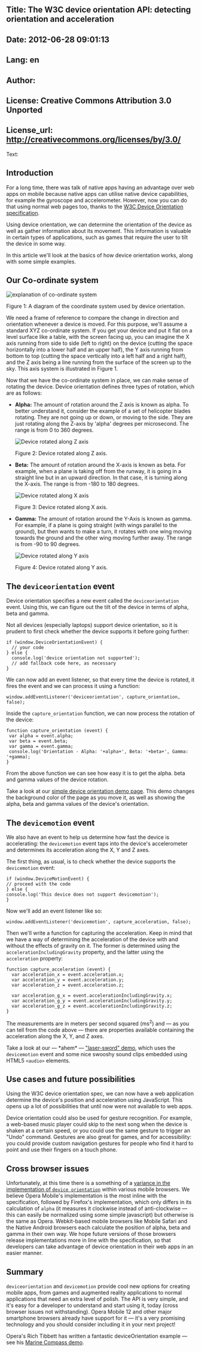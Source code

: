 Title: The W3C device orientation API: detecting orientation and acceleration
----
Date: 2012-06-28 09:01:13
----
Lang: en
----
Author: 
----
License: Creative Commons Attribution 3.0 Unported
----
License_url: http://creativecommons.org/licenses/by/3.0/
----
Text:

<h2>Introduction</h2>

<p>For a long time, there was talk of native apps having an advantage over web apps on mobile because native apps can utilise native device capabilities, for example the gyroscope and accelerometer. However, now you can do that using normal web pages too, thanks to the <a href="http://dev.w3.org/geo/api/spec-source-orientation.html">W3C Device Orientation specification</a>.</p>

<p>Using device orientation, we can determine the orientation of the device as well as gather information about its movement. This information is valuable in certain types of applications, such as games that require the user to tilt the device in some way.</p>

<p>In this article we&#39;ll look at the basics of how device orientation works, along with some simple examples.</p>

<h2>Our Co-ordinate system</h2>

<p><img src="http://forum-test.oslo.osa/kirby/content/articles/715-the-w3c-device-orientation-api-detecting-orientation-and-acceleration/device-axes.png" alt="explanation of co-ordinate system" /></p>
<p class="caption">Figure 1: A diagram of the coordinate system used by device orientation.</p>

<p>We need a frame of reference to compare the change in direction and orientation whenever a device is moved. For this purpose, we&#39;ll assume a standard XYZ co-ordinate system. If you get your device and put it flat on a level surface like a table, with the screen facing up, you can imagine the X axis running from side to side (left to right) on the device (cutting the space horizontally into a lower half and an upper half), the Y axis running from bottom to top (cutting the space vertically into a left half and a right half), and the Z axis being a line running from the surface of the screen up to the sky. This axis system is illustrated in Figure 1.</p>

<p>Now that we have the co-ordinate system in place, we can make sense of rotating the device. Device orientation defines three types of rotation, which are as follows:</p>

<ul>
<li><p><strong>Alpha:</strong> The amount of rotation around the Z axis is known as alpha. To better understand it, consider the example of a set of helicopter blades rotating. They are not going up or down, or moving to the side. They are just rotating along the Z-axis by &#39;alpha&#39; degrees per microsecond. The range is from 0 to 360 degrees.</p>

<p><img src="http://forum-test.oslo.osa/kirby/content/articles/715-the-w3c-device-orientation-api-detecting-orientation-and-acceleration/device-alpha.png" alt="Device rotated along Z axis" /></p>
<p class="caption">Figure 2: Device rotated along Z axis.</p>
</li>

<li>
<p><strong>Beta:</strong> The amount of rotation around the X-axis is known as beta. For example, when a plane is taking off from the runway, it is going in a straight line but in an upward direction. In that case, it is turning along the X-axis. The range is from -180 to 180 degrees.</p>

<p><img src="http://forum-test.oslo.osa/kirby/content/articles/715-the-w3c-device-orientation-api-detecting-orientation-and-acceleration/device-beta.png" alt="Device rotated along X axis" /></p>
<p class="caption">Figure 3: Device rotated along X axis.</p>
</li>

<li>
<p><strong>Gamma:</strong> The amount of rotation around the Y-Axis is known as gamma. For example, if a plane is going straight (with wings parallel to the ground), but then wants to make a turn, it rotates with one wing moving towards the ground and the other wing moving further away. The range is from -90 to 90 degrees.</p>

<p><img src="http://forum-test.oslo.osa/kirby/content/articles/715-the-w3c-device-orientation-api-detecting-orientation-and-acceleration/device-gamma.png" alt="Device rotated along Y axis" /></p>
<p class="caption">Figure 4: Device rotated along Y axis.</p>
</li>
</ul>

<h2>The <code>deviceorientation</code> event</h2>

<p>Device orientation specifies a new event called the <code>deviceorientation</code> event. Using this, we can figure out the tilt of the device in terms of alpha, beta and gamma.</p>

<p>Not all devices (especially laptops) support device orientation, so it is prudent to first check whether the device supports it before going further:</p>

<pre><code>if (window.DeviceOrientationEvent) {
  // your code
} else {
  console.log(&#39;device orientation not supported&#39;);
  // add fallback code here, as necessary
}</code></pre>

<p>We can now add an event listener, so that every time the device is rotated, it fires the event and we can process it using a function:</p>

<pre><code>window.addEventListener(&#39;deviceorientation&#39;, capture_orientation, false);</code></pre>

<p>Inside the <code>capture_orientation</code> function, we can now process the rotation of the device:</p>

<pre><code>function capture_orientation (event) {
 var alpha = event.alpha;
 var beta = event.beta;
 var gamma = event.gamma;
 console.log(&#39;Orientation - Alpha: &#39;+alpha+&#39;, Beta: &#39;+beta+&#39;, Gamma: &#39;+gamma);
}</code></pre>

<p>From the above function we can see how easy it is to get the alpha. beta and gamma values of the device rotation.</p>

<p>Take a look at our <a href="dodemo.htm">simple device orientation demo page</a>. This demo changes the background color of the page as you move it, as well as showing the alpha, beta and gamma values of the device&#39;s orientation.</p>

<h2>The <code>devicemotion</code> event</h2>

<p>We also have an event to help us determine how fast the device is accelerating: the <code>devicemotion</code> event taps into the device&#39;s accelerometer and determines its acceleration along the X, Y and Z axes.</p>

<p>The first thing, as usual, is to check whether the device supports the <code>devicemotion</code> event:</p>

<pre><code>if (window.DeviceMotionEvent) {
// proceed with the code
} else {
console.log(&#39;This device does not support devicemotion&#39;);
}</code></pre>

<p>Now we&#39;ll add an event listener like so:</p>

<pre><code>window.addEventListener(&#39;devicemotion&#39;, capture_acceleration, false);</code></pre>

<p>Then we&#39;ll write a function for capturing the acceleration. Keep in mind that we have a way of determining the acceleration of the device with and without the effects of gravity on it. The former is determined using the <code>accelerationIncludingGravity</code> property, and the latter using the <code>acceleration</code> property:</p>

<pre><code>function capture_acceleration (event) {
  var acceleration_x = event.acceleration.x;
  var acceleration_y = event.acceleration.y;
  var acceleration_z = event.acceleration.z;

  var acceleration_g_x = event.accelerationIncludingGravity.x;
  var acceleration_g_y = event.accelerationIncludingGravity.y;
  var acceleration_g_z = event.accelerationIncludingGravity.z;
}</code></pre>

<p>The measurements are in meters per second squared (ms<sup>2</sup>) and — as you can tell from the code above — there are properties available containing the acceleration along the X, Y, and Z axes. </p>

<p>Take a look at our — *ahem* — <a href="laser-sword-demo.htm">&quot;laser-sword&quot; demo</a>, which uses the <code>devicemotion</code> event and some nice swooshy sound clips embedded using HTML5 <code>&lt;audio&gt;</code> elements.</p>

<h2>Use cases and future possibilities</h2>

<p>Using the W3C device orientation spec, we can now have a web application determine the device&#39;s position and acceleration using JavaScript. This opens up a lot of possibilities that until now were not available to web apps.</p>

<p>Device orientation could also be used for gesture recognition. For example, a web-based music player could skip to the next song when the device is shaken at a certain speed, or you could use the same gesture to trigger an &quot;Undo&quot; command. Gestures are also great for games, and for accessibility: you could provide custom navigation gestures for people who find it hard to point and use their fingers on a touch phone.</p>

<h2>Cross browser issues</h2>

<p>Unfortunately, at this time there is a something of a <a href="http://lists.w3.org/Archives/Public/public-geolocation/2012Jun/0000.html">variance in the implementation of <code>device orientation</code></a> within various mobile browsers. We believe Opera Mobile&#39;s implementation is the most inline with the specification, followed by Firefox&#39;s implementation, which only differs in its calculation of <code>alpha</code> (it measures it clockwise instead of anti-clockwise — this can easily be normalized using some simple javascript) but otherwise is the same as Opera. Webkit-based mobile browsers like Mobile Safari and the Native Android browsers each calculate the position of alpha, beta and gamma in their own way. We hope future versions of those browsers release implementations more in line with the specification, so that developers can take advantage of device orientation in their web apps in an easier manner.</p>

<h2>Summary</h2>

<p><code>deviceorientation</code> and <code>devicemotion</code> provide cool new options for creating mobile apps, from games and augmented reality applications to normal applications that need an extra level of polish. The API is very simple, and it&#39;s easy for a developer to understand and start using it, today (cross browser issues not withstanding). Opera Mobile 12 and other major smartphone browsers already have support for it — it&#39;s a very promising technology and you should consider including it in your next project!</p>

<p class="note">Opera&#39;s Rich Tibbett has written a fantastic deviceOrientation example — see his <a href="http://people.opera.com/richt/release/demos/orientation/marinecompass/">Marine Compass demo</a>.</p>
